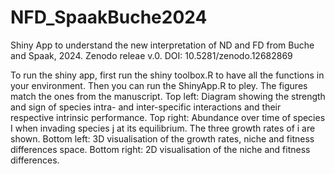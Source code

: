 # NFD_SpaakBuche2024
Shiny App to understand the new interpretation of ND and FD from Buche and Spaak, 2024. 
Zenodo releae v.0.  DOI: 10.5281/zenodo.12682869

To run the shiny app, first run the shiny toolbox.R to have all the functions in your environment. Then you can run the ShinyApp.R to pley. 
The figures match the ones from the manuscript. 
Top left: Diagram showing the strength and sign of species intra- and inter-specific interactions and their respective intrinsic performance. 
Top right: Abundance over time of species I when invading species j at its equilibrium. The three growth rates of i are shown.
Bottom left: 3D visualisation of the growth rates, niche and fitness differences space. 
Bottom right: 2D visualisation of the niche and fitness differences. 
